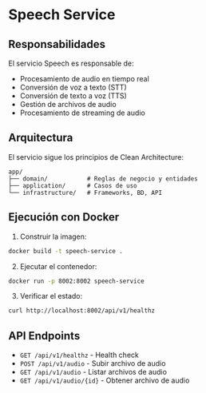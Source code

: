 # Speech Service

## Responsabilidades

El servicio Speech es responsable de:
- Procesamiento de audio en tiempo real
- Conversión de voz a texto (STT)
- Conversión de texto a voz (TTS)
- Gestión de archivos de audio
- Procesamiento de streaming de audio

## Arquitectura

El servicio sigue los principios de Clean Architecture:

```
app/
├── domain/           # Reglas de negocio y entidades
├── application/      # Casos de uso
└── infrastructure/   # Frameworks, BD, API
```

## Ejecución con Docker

1. Construir la imagen:
```bash
docker build -t speech-service .
```

2. Ejecutar el contenedor:
```bash
docker run -p 8002:8002 speech-service
```

3. Verificar el estado:
```bash
curl http://localhost:8002/api/v1/healthz
```

## API Endpoints

- `GET /api/v1/healthz` - Health check
- `POST /api/v1/audio` - Subir archivo de audio
- `GET /api/v1/audio` - Listar archivos de audio
- `GET /api/v1/audio/{id}` - Obtener archivo de audio